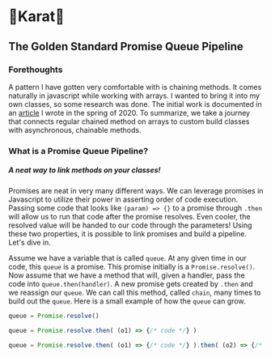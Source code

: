# 🥕Karat🔗
## The Golden Standard Promise Queue Pipeline

### Forethoughts
A pattern I have gotten very comfortable with is chaining methods. It comes naturally in javascript while working with arrays. I wanted to bring it into my own classes, so some research was done. The initial work is documented in an [article](https://medium.com/dev-genius/async-method-chaining-in-node-8c24c8c3a28d) I wrote in the spring of 2020. To summarize, we take a journey that connects regular chained method on arrays to custom build classes with asynchronous, chainable methods.

### What is a Promise Queue Pipeline?
##### A neat way to link methods on your classes!
Promises are neat in very many different ways. We can leverage promises in Javascript to utilize their power in asserting order of code execution. Passing some code that looks like `(param) => {}` to a promise through `.then` will allow us to run that code after the promise resolves. Even cooler, the resolved value will be handed to our code through the parameters! Using these two properties, it is possible to link promises and build a pipeline. Let's dive in.

Assume we have a variable that is called `queue`. At any given time in our code, this `queue` is a promise. This promise initially is a `Promise.resolve()`. Now assume that we have a method that will, given a handler, pass the code into `queue.then(handler)`. A new promise gets created by `.then` and we reassign our `queue`. We can call this method, called `chain`, many times to build out the `queue`. Here is a small example of how the `queue` can grow.

```javascript
queue = Promise.resolve()

queue = Promise.resolve.then( (o1) => {/* code */} )

queue = Promise.resolve.then( (o1) => {/* code */} ).then( (o2) => {/* code */} )
```

